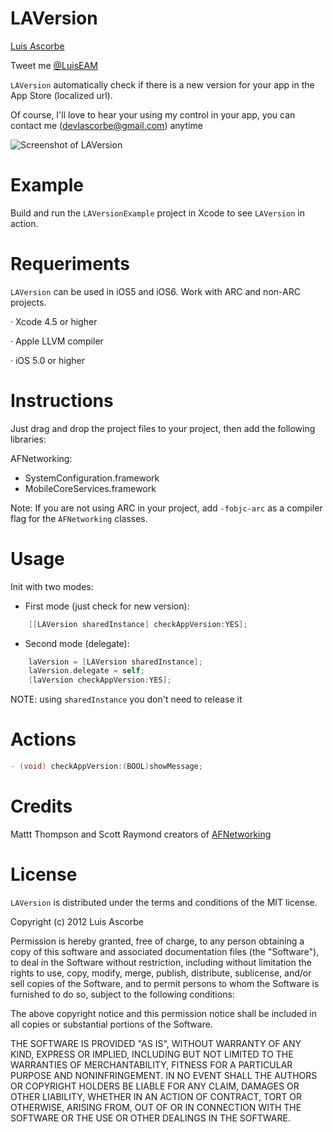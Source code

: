 LAVersion
==========

[Luis Ascorbe](http://about.me/lascorbe)

Tweet me [@LuisEAM](http://twitter.com/luiseam)

`LAVersion` automatically check if there is a new version for your app in the App Store (localized url).

Of course, I'll love to hear your using my control in your app, you can contact me (<devlascorbe@gmail.com>) anytime

![Screenshot of LAVersion](https://raw.github.com/Lascorbe/LAVersion/master/captura.png  "LAVersion Screenshot")


Example
==========
Build and run the `LAVersionExample` project in Xcode to see `LAVersion` in action.


Requeriments
==========

`LAVersion` can be used in iOS5 and iOS6. Work with ARC and non-ARC projects.

· Xcode 4.5 or higher

· Apple LLVM compiler

· iOS 5.0 or higher


Instructions
==========

Just drag and drop the project files to your project, then add the following libraries:

AFNetworking:
- SystemConfiguration.framework 
- MobileCoreServices.framework 

Note: If you are not using ARC in your project, add `-fobjc-arc` as a compiler flag for the `AFNetworking` classes.


Usage
==========

Init with two modes:

- First mode (just check for new version):
``` objective-c
    [[LAVersion sharedInstance] checkAppVersion:YES];
```

- Second mode (delegate):
``` objective-c
    laVersion = [LAVersion sharedInstance];
    laVersion.delegate = self;
    [laVersion checkAppVersion:YES];
```
NOTE: using `sharedInstance` you don't need to release it


Actions
==========
``` objective-c
- (void) checkAppVersion:(BOOL)showMessage;
```


Credits
==========

Mattt Thompson and Scott Raymond creators of [AFNetworking](https://github.com/AFNetworking/AFNetworking)


License
=======

`LAVersion` is distributed under the terms and conditions of the MIT license. 

Copyright (c) 2012 Luis Ascorbe

Permission is hereby granted, free of charge, to any person obtaining a copy of this software and associated documentation files (the "Software"), to deal in the Software without restriction, including without limitation the rights to use, copy, modify, merge, publish, distribute, sublicense, and/or sell copies of the Software, and to permit persons to whom the Software is furnished to do so, subject to the following conditions:

The above copyright notice and this permission notice shall be included in all copies or substantial portions of the Software.

THE SOFTWARE IS PROVIDED "AS IS", WITHOUT WARRANTY OF ANY KIND, EXPRESS OR IMPLIED, INCLUDING BUT NOT LIMITED TO THE WARRANTIES OF MERCHANTABILITY, FITNESS FOR A PARTICULAR PURPOSE AND NONINFRINGEMENT. IN NO EVENT SHALL THE AUTHORS OR COPYRIGHT HOLDERS BE LIABLE FOR ANY CLAIM, DAMAGES OR OTHER LIABILITY, WHETHER IN AN ACTION OF CONTRACT, TORT OR OTHERWISE, ARISING FROM, OUT OF OR IN CONNECTION WITH THE SOFTWARE OR THE USE OR OTHER DEALINGS IN THE SOFTWARE.
